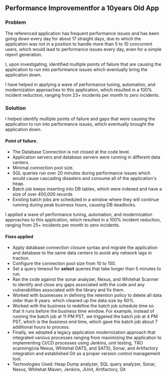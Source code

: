## Performance Improvementfor a 10years Old App

### Problem 

The referenced application has frequent performance issues and has been going down every day for about 17 straight days, due to which the application was not in a position to handle more than 5 to 10 concurrent users, which would lead to performance issues every day, even for a simple report generation.

I, upon investigating, identified multiple points of failure that are causing the application to run into performance issues which eventually bring the application down.

I have helped in applying a wave of performance tuning, automation, and modernization approaches to this application, which resulted in a 100% incident reduction, ranging from 23+ incidents per month to zero incidents.


### Solution  

I helped identify multiple points of failure and gaps that were causing the application to run into performance issues, which eventually brought the application down. 

#### Point of failure. 

-	The Database Connection is not closed at the code level. 
-	Application servers and database servers were running in different data centers. 
-	Minimal connection pool size. 
-	SQL queries run over 20 minutes during performance issues which would cause cascading disasters and consume all of the application's heap. 
-	Batch job keeps inserting into DB tables, which were indexed and have a size of over 400,000 records 
-	Existing batch jobs are scheduled in a window where they will continue running during peak business hours, causing DB deadlocks. 

I applied a wave of performance tuning, automation, and modernization approaches to this application, which resulted in a 100% incident reduction, ranging from 25+ incidents per month to zero incidents. 

#### Fixes applied

-	Apply database connection closure syntax and migrate the application and database to the same data centers to avoid any network lags in traction. 
-	Configure the connection pool size from 10 to 150.
-	Set a query timeout for **select** queries that take longer than 5 minutes to run.
-	Ran the code against the sonar analyzer, Nexus, and Whitehat Scanner to identify and close any gaps associated with the code and any vulnerabilities associated with the library and fix them.
-	Worked with businesses in defining the retention policy to delete all data older than 8 years. which cleaned up the data size by 60%.
-	Worked with the business to redefine the batch job schedule time so that it runs before the business time window. For example, instead of running the batch job at 11 PM PST, we triggered the batch job at 4 PM PST, which is the business end time, which gave the batch job about 7 additional hours to process. 
-	Finally, we adopted a legacy application modernization approach that integrated various processes ranging from maximizing the application to implementing CI/CD processes using Jenkins, unit testing, TRO scanning(via Nexus, Whitehat DATS, and SATS), Sonar, and Artifactory integration and established Git as a proper version control management tool.
-	Technologies Used: Heap Dump analyzer, SQL query analyzer, Sonar, Nexus, Whitehat Maven, Jenkins, JUnit, Artifactory, Git
